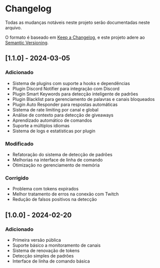# Changelog
Todas as mudanças notáveis neste projeto serão documentadas neste arquivo.

O formato é baseado em [Keep a Changelog](https://keepachangelog.com/pt-BR/1.0.0/),
e este projeto adere ao [Semantic Versioning](https://semver.org/lang/pt-BR/).

## [1.1.0] - 2024-03-05
### Adicionado
- Sistema de plugins com suporte a hooks e dependências
- Plugin Discord Notifier para integração com Discord
- Plugin Smart Keywords para detecção inteligente de padrões
- Plugin Blacklist para gerenciamento de palavras e canais bloqueados
- Plugin Auto Responder para respostas automáticas
- Sistema de rate limiting por canal e global
- Análise de contexto para detecção de giveaways
- Aprendizado automático de comandos
- Suporte a múltiplos idiomas
- Sistema de logs e estatísticas por plugin

### Modificado
- Refatoração do sistema de detecção de padrões
- Melhorias na interface de linha de comando
- Otimização no gerenciamento de memória

### Corrigido
- Problema com tokens expirados
- Melhor tratamento de erros na conexão com Twitch
- Redução de falsos positivos na detecção

## [1.0.0] - 2024-02-20
### Adicionado
- Primeira versão pública
- Suporte básico a monitoramento de canais
- Sistema de renovação de tokens
- Detecção simples de padrões
- Interface de linha de comando básica 